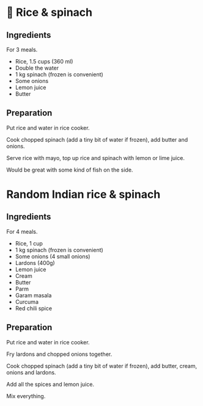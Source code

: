 # 🥗 Rice & spinach

## Ingredients

For 3 meals.

* Rice, 1.5 cups (360 ml)
* Double the water
* 1 kg spinach (frozen is convenient)
* Some onions
* Lemon juice
* Butter

## Preparation

Put rice and water in rice cooker.

Cook chopped spinach (add a tiny bit of water if frozen), add butter and
onions.

Serve rice with mayo, top up rice and spinach with lemon or lime juice.

Would be great with some kind of fish on the side.

# Random Indian rice & spinach

## Ingredients

For 4 meals.

* Rice, 1 cup
* 1 kg spinach (frozen is convenient)
* Some onions (4 small onions)
* Lardons (400g)
* Lemon juice
* Cream
* Butter
* Parm
* Garam masala
* Curcuma
* Red chili spice

## Preparation

Put rice and water in rice cooker.

Fry lardons and chopped onions together.

Cook chopped spinach (add a tiny bit of water if frozen), add butter,
cream, onions and lardons.

Add all the spices and lemon juice.

Mix everything.
